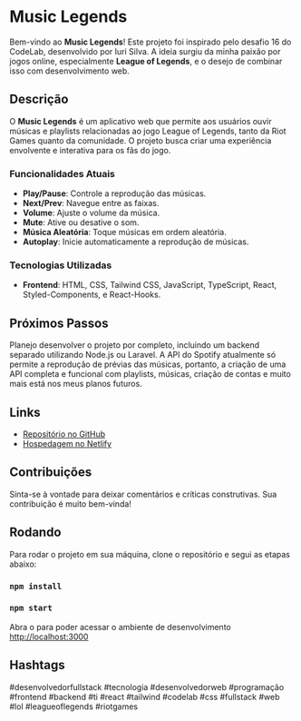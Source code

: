 # Music Legends

Bem-vindo ao **Music Legends**! Este projeto foi inspirado pelo desafio 16 do CodeLab, desenvolvido por Iuri Silva. A ideia surgiu da minha paixão por jogos online, especialmente **League of Legends**, e o desejo de combinar isso com desenvolvimento web.

## Descrição

O **Music Legends** é um aplicativo web que permite aos usuários ouvir músicas e playlists relacionadas ao jogo League of Legends, tanto da Riot Games quanto da comunidade. O projeto busca criar uma experiência envolvente e interativa para os fãs do jogo.

### Funcionalidades Atuais

- **Play/Pause**: Controle a reprodução das músicas.
- **Next/Prev**: Navegue entre as faixas.
- **Volume**: Ajuste o volume da música.
- **Mute**: Ative ou desative o som.
- **Música Aleatória**: Toque músicas em ordem aleatória.
- **Autoplay**: Inicie automaticamente a reprodução de músicas.

### Tecnologias Utilizadas

- **Frontend**: HTML, CSS, Tailwind CSS, JavaScript, TypeScript, React, Styled-Components, e React-Hooks.

## Próximos Passos

Planejo desenvolver o projeto por completo, incluindo um backend separado utilizando Node.js ou Laravel. A API do Spotify atualmente só permite a reprodução de prévias das músicas, portanto, a criação de uma API completa e funcional com playlists, músicas, criação de contas e muito mais está nos meus planos futuros.

## Links

- [Repositório no GitHub](https://lnkd.in/dsBZDq9p)
- [Hospedagem no Netlify](https://lnkd.in/d4KRu3zA)

## Contribuições

Sinta-se à vontade para deixar comentários e críticas construtivas. Sua contribuição é muito bem-vinda!

## Rodando 

Para rodar o projeto em sua máquina, clone o repositório e segui as etapas abaixo:

### `npm install`

### `npm start`

Abra o para poder acessar o ambiente de desenvolvimento [http://localhost:3000](http://localhost:3000)

## Hashtags

#desenvolvedorfullstack #tecnologia #desenvolvedorweb #programação #frontend #backend #ti #react #tailwind #codelab #css #fullstack #web #lol #leagueoflegends #riotgames
